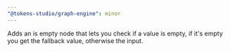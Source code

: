 ```yaml
---
"@tokens-studio/graph-engine": minor
---
```


Adds an is empty node that lets you check if a value is empty, if it's empty you get the fallback value, otherwise the input.
